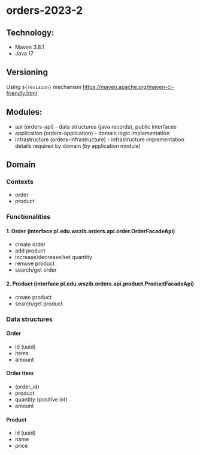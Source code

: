 # orders-2023-2

## Technology:

- Maven 3.8.1
- Java 17

## Versioning

Using `${revision}` mechanism https://maven.apache.org/maven-ci-friendly.html

## Modules:

- api (orders-api) - data structures (java records), public interfaces
- application (orders-application) - domain logic implementation
- infrastructure (orders-infrastructure) - infrastructure implementation details required by domain (by application module)

## Domain

### Contexts

- order
- product

### Functionalities

#### 1. Order (interface pl.edu.wszib.orders.api.order.OrderFacadeApi)
- create order 
- add product
- increase/decrease/set quantity
- remove product
- search/get order

#### 2. Product (interface pl.edu.wszib.orders.api.product.ProductFacadeApi)
- create product
- search/get product

### Data structures

#### Order

- id (uuid)
- items
- amount

#### Order Item

- (order_id)
- product
- quantity (positive int)
- amount

#### Product

- id (uuid)
- name
- price

